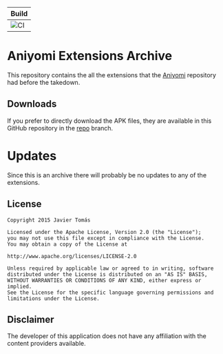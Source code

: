 | Build |
|------------|
| ![CI](https://github.com/Sadwhy/aniyomi-extensions/workflows/CI/badge.svg?event=push) |

# Aniyomi Extensions Archive

This repository contains the all the extensions that the [Aniyomi](https://github.com/aniyomiorg/aniyomi) repository had before the takedown.

## Downloads

If you prefer to directly download the APK files, they are available in this GitHub repository in the [repo](https://github.com/Sadwhy/aniyomi-extensions/tree/repo/apk) branch.

# Updates

Since this is an archive there will probably be no updates to any of the extensions.

## License

    Copyright 2015 Javier Tomás

    Licensed under the Apache License, Version 2.0 (the "License");
    you may not use this file except in compliance with the License.
    You may obtain a copy of the License at

    http://www.apache.org/licenses/LICENSE-2.0

    Unless required by applicable law or agreed to in writing, software
    distributed under the License is distributed on an "AS IS" BASIS,
    WITHOUT WARRANTIES OR CONDITIONS OF ANY KIND, either express or implied.
    See the License for the specific language governing permissions and
    limitations under the License.

## Disclaimer

The developer of this application does not have any affiliation with the content providers available.
